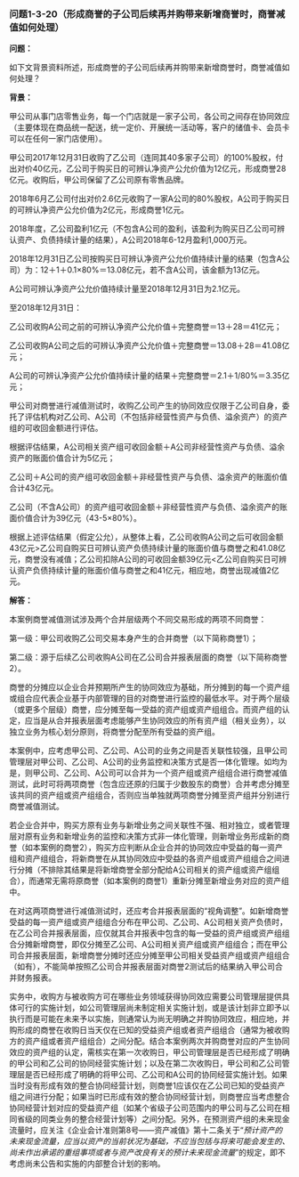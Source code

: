 ### 问题1-3-20（形成商誉的子公司后续再并购带来新增商誉时，商誉减值如何处理）

**问题：**

如下文背景资料所述，形成商誉的子公司后续再并购带来新增商誉时，商誉减值如何处理？

**背景：**

甲公司从事门店零售业务，每一个门店就是一家子公司，各公司之间存在协同效应（主要体现在商品统一配送，统一定价、开展统一活动等，客户的储值卡、会员卡可以在任何一家门店使用）。

甲公司2017年12月31日收购了乙公司（连同其40多家子公司）的100%股权，付出对价40亿元，乙公司于购买日的可辨认净资产公允价值为12亿元，形成商誉28亿元。收购后，甲公司保留了乙公司原有零售品牌。

2018年6月乙公司付出对价2.6亿元收购了一家A公司的80%股权，A公司于购买日的可辨认净资产公允价值为2亿元，形成商誉1亿元。

2018年度，乙公司盈利1亿元（不包含A公司的盈利，该盈利为购买日乙公司可辨认资产、负债持续计量的结果），A公司2018年6-12月盈利1,000万元。

2018年12月31日乙公司按购买日可辨认净资产公允价值持续计量的结果（包含A公司）为：12＋1＋0.1×80%＝13.08亿元，若不含A公司，该金额为13亿元。

A公司可辨认净资产公允价值持续计量至2018年12月31日为2.1亿元。

至2018年12月31日：

乙公司收购A公司之前的可辨认净资产公允价值＋完整商誉＝13＋28＝41亿元；

乙公司收购A公司之后的可辨认净资产公允价值＋完整商誉＝13.08＋28＝41.08亿元；

A公司的可辨认净资产公允价值持续计量的结果＋完整商誉＝2.1＋1/80%＝3.35亿元；

甲公司对商誉进行减值测试时，收购乙公司产生的协同效应仅限于乙公司自身，委托了评估机构对乙公司、A公司（不包括非经营性资产与负债、溢余资产）的资产组的可收回金额进行评估。

根据评估结果，A公司相关资产组可收回金额＋A公司非经营性资产与负债、溢余资产的账面价值合计为5亿元；

乙公司＋A公司的资产组可收回金额＋非经营性资产与负债、溢余资产的账面价值合计43亿元。

乙公司（不含A公司）的资产组可收回金额＋非经营性资产与负债、溢余资产的账面价值合计为39亿元（43-5×80%）。

根据上述评估结果（假定公允），从整体上看，乙公司收购A公司之后可收回金额43亿元\>乙公司自购买日可辨认资产负债持续计量的账面价值与商誉之和41.08亿元，商誉没有减值；乙公司扣除A公司的可收回金额39亿元\<乙公司自购买日可辨认资产负债持续计量的账面价值与商誉之和41亿元，相应地，商誉出现减值2亿元。

**解答：**

本案例商誉减值测试涉及两个合并层级两个不同交易形成的两项不同商誉：

第一级：甲公司收购乙公司交易本身产生的合并商誉（以下简称商誉1）；

第二级：源于后续乙公司收购A公司在乙公司合并报表层面的商誉（以下简称商誉2）。

商誉的分摊应以企业合并预期所产生的协同效应为基础，所分摊到的每一个资产组或组合应代表企业基于内部管理的目的对商誉进行监控的最低水平。对于两个层级（或更多个层级）商誉，应分摊至每一受益的资产组或资产组组合。而资产组的认定，应当是从合并报表层面考虑能够产生协同效应的所有资产组（相关业务），以独立业务为核心划分原则，将商誉分配至所有受益的资产组。

本案例中，应考虑甲公司、乙公司、A公司的业务之间是否关联性较强，且甲公司管理层对甲公司、乙公司、A公司的业务监控和决策方式是否一体化管理。如均为是，则甲公司、乙公司、A公司可以合并为一个资产组或资产组组合进行商誉减值测试，此时可将两项商誉（包含应还原的归属于少数股东的商誉）合并考虑分摊至该共同的资产组或资产组组合，否则应当单独就两项商誉分摊至资产组并分别进行商誉减值测试。

若企业合并中，购买方原有业务与新增业务之间关联性不强、相对独立，或者管理层对原有业务和新增业务的监控和决策方式非一体化管理，则新增业务形成新的商誉（如本案例的商誉2），购买方应判断从企业合并的协同效应中受益的每一资产组和资产组组合，将新商誉在从其协同效应中受益的各资产组或资产组组合之间进行分摊（不排除其结果是将新增商誉全部分配给A公司相关的资产组或资产组组合），而通常无需将原商誉（如本案例的商誉1）重新分摊至新增业务对应的资产组中。

在对这两项商誉进行减值测试时，还应考合并报表层面的“视角调整”。如新增商誉受益的每一资产组或资产组组合分布在甲公司、乙公司、A公司相关资产负债时，在乙公司合并报表层面，应仅就其合并报表中包含的每一受益的资产组或资产组组合分摊新增商誉，即仅分摊至乙公司、A公司相关资产组或资产组组合；而在甲公司合并报表层面，新增商誉分摊时还应分摊至甲公司相关受益资产组或资产组组合（如有），不能简单按照乙公司合并报表层面对商誉2测试后的结果纳入甲公司合并财务报表。

实务中，收购方与被收购方可在哪些业务领域获得协同效应需要公司管理层提供具体可行的实施计划，如公司管理层尚未制定相关实施计划，或是该计划非立即予以执行而是可能在未来予以实施，则通常认为尚无明确之并购协同效应，相应地，并购形成的商誉在收购日当天仅在已知的受益资产组或者资产组组合（通常为被收购方的资产组或者资产组组合）之间分配。结合本案例两次并购商誉对应的产生协同效应的资产组的认定，需核实在第一次收购日，甲公司管理层是否已经形成了明确的甲公司和乙公司的协同经营实施计划；以及在第二次收购日，甲公司和乙公司管理层是否已经形成了明确的将甲公司、乙公司和A公司的协同经营实施计划。如果当时没有形成有效的整合协同经营计划，则商誉1应该仅在乙公司已知的受益资产组之间进行分配；如果当时已形成有效的整合协同经营计划，则商誉应当考虑整合协同经营计划对应的受益资产组（如某个省级子公司范围内的甲公司与乙公司在相同省级的同类业务的整合经营计划等）之间分配。另外，在预测资产组的未来现金流量时，应关注《企业会计准则第8号——资产减值》第十二条关于“*预计资产的未来现金流量，应当以资产的当前状况为基础，不应当包括与将来可能会发生的、尚未作出承诺的重组事项或者与资产改良有关的预计未来现金流量*”的规定，即不考虑尚未公告和实施的内部整合计划的影响。